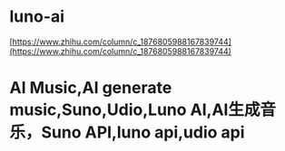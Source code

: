 # luno-ai

[https://www.zhihu.com/column/c_1876805988167839744](https://www.zhihu.com/column/c_1876805988167839744)

# AI Music,AI generate music,Suno,Udio,Luno AI,AI生成音乐，Suno API,luno api,udio api
